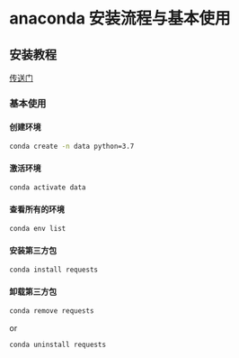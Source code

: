 # anaconda 安装流程与基本使用

## 安装教程

[传送门](https://www.jianshu.com/p/f18adb00b730)

### 基本使用

#### 创建环境

```bash
conda create -n data python=3.7
```

#### 激活环境

```bash
conda activate data
```

#### 查看所有的环境

```bash
conda env list
```

#### 安装第三方包

```bash
conda install requests
```

#### 卸载第三方包

```bash
conda remove requests
```

or

```bash
conda uninstall requests
```
